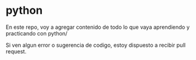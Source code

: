 # python

En este repo, voy a agregar contenido de todo lo que vaya aprendiendo y practicando con python/

Si ven algun error o sugerencia de codigo, estoy dispuesto a recibir pull request.
